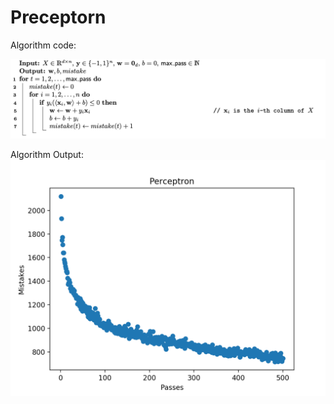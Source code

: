 # Preceptorn

Algorithm code:

![PA](https://github.com/bochendong/Machine-learning/raw/master/preceptorn/image/PA.png)

Algorithm Output:
![PA](https://github.com/bochendong/Machine-learning/raw/master/preceptorn/image/PO.png)
